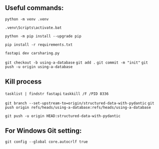 ## Useful commands:

`python -m venv .venv`

`.venv\Scripts\activate.bat`

`python -m pip install --upgrade pip`

`pip install -r requirements.txt`

`fastapi dev carsharing.py`

`git checkout -b using-a-database`
`git add .`
`git commit -m "init"`
`git push -u origin using-a-database`

## Kill process
`tasklist | findstr fastapi`
`taskkill /F /PID 8336`


`git branch --set-upstream-to=origin/structured-data-with-pydantic`
`git push origin refs/heads/using-a-database:refs/heads/using-a-database`

`git push -u origin HEAD:structured-data-with-pydantic`


## For Windows Git setting:
`git config --global core.autocrlf true`
